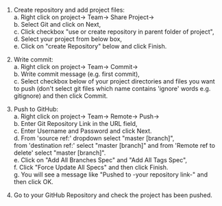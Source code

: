 1. Create repository and add project files:  
    a. Right click on project-> Team-> Share Project->  
    b. Select Git and click on Next,  
    c. Click checkbox "use or create repository in parent folder of project",  
    d. Select your project from below box,  
    e. Click on "create Repository" below and click Finish.  

2. Write commit:  
    a. Right click on project-> Team-> Commit->  
    b. Write commit message (e.g. first commit),  
    c. Select checkbox below of your project directories and files you want to push
         (don't select git files which name contains 'ignore' words e.g. gitignore) and
        then click Commit.  

3. Push to GitHub:  
    a. Right click on project-> Team-> Remote-> Push->  
    b. Enter Git Repository Link in the URL field,  
    c. Enter Username and Password and click Next.  
    d. From 'source ref:' dropdown select "master [branch]",  
        from 'destination ref:' select "master [branch]" and
        from 'Remote ref to delete' select "master [branch]".  
    e. Click on "Add All Branches Spec" and "Add All Tags Spec",  
    f. Click "Force Update All Specs" and then click Finish.  
    g. You will see a message like "Pushed to -your repository link-" and then click OK.

4. Go to your GitHub Repository and check the project has been pushed.